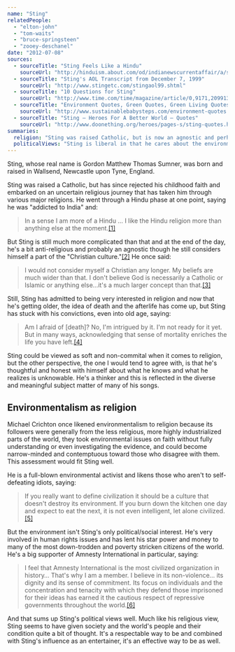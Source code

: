 ```yaml
---
name: "Sting"
relatedPeople:
  - "elton-john"
  - "tom-waits"
  - "bruce-springsteen"
  - "zooey-deschanel"
date: "2012-07-08"
sources:
  - sourceTitle: "Sting Feels Like a Hindu"
    sourceUrl: "http://hinduism.about.com/od/indianewscurrentaffair/a/sting.htm"
  - sourceTitle: "Sting's AOL Transcript from December 7, 1999"
    sourceUrl: "http://www.stingetc.com/stingaol99.shtml"
  - sourceTitle: "10 Questions for Sting"
    sourceUrl: "http://www.time.com/time/magazine/article/0,9171,2099139,00.html"
  - sourceTitle: "Environment Quotes, Green Quotes, Green Living Quotes"
    sourceUrl: "http://www.sustainablebabysteps.com/environment-quotes.html"
  - sourceTitle: "Sting – Heroes For A Better World – Quotes"
    sourceUrl: "http://www.doonething.org/heroes/pages-s/sting-quotes.htm"
summaries:
  religion: "Sting was raised Catholic, but is now an agnostic and perhaps happy with his spiritual confusion."
  politicalViews: "Sting is liberal in that he cares about the environment and poor people. But he's oriented toward perspective and seems to have given a lot of thought to the root causes of the world's problems."
---
```


Sting, whose real name is Gordon Matthew Thomas Sumner, was born and raised in Wallsend, Newcastle upon Tyne, England.

Sting was raised a Catholic, but has since rejected his childhood faith and embarked on an uncertain religious journey that has taken him through various major religions. He went through a Hindu phase at one point, saying he was "addicted to India" and:

>In a sense I am more of a Hindu … I like the Hindu religion more than anything else at the moment.<a class="source-citation" href="#http%3A%2F%2Fhinduism.about.com%2Fod%2Findianewscurrentaffair%2Fa%2Fsting.htm" title="Sting Feels Like a Hindu">[1]</a>

But Sting is still much more complicated than that and at the end of the day, he's a bit anti-religious and probably an agnostic though he still considers himself a part of the "Christian culture."<a class="source-citation" href="#http%3A%2F%2Fwww.stingetc.com%2Fstingaol99.shtml" title="Sting&apos;s AOL Transcript from December 7, 1999">[2]</a> He once said:

>I would not consider myself a Christian any longer. My beliefs are much wider than that. I don't believe God is necessarily a Catholic or Islamic or anything else…it's a much larger concept than that.<a class="source-citation" href="#http%3A%2F%2Fhinduism.about.com%2Fod%2Findianewscurrentaffair%2Fa%2Fsting.htm" title="Sting Feels Like a Hindu">[3]</a>

Still, Sting has admitted to being very interested in religion and now that he's getting older, the idea of death and the afterlife has come up, but Sting has stuck with his convictions, even into old age, saying:

>Am I afraid of [death]? No, I'm intrigued by it. I'm not ready for it yet. But in many ways, acknowledging that sense of mortality enriches the life you have left.<a class="source-citation" href="#http%3A%2F%2Fwww.time.com%2Ftime%2Fmagazine%2Farticle%2F0%2C9171%2C2099139%2C00.html" title="10 Questions for Sting">[4]</a>

Sting could be viewed as soft and non-commital when it comes to religion, but the other perspective, the one I would tend to agree with, is that he's thoughtful and honest with himself about what he knows and what he realizes is unknowable. He's a thinker and this is reflected in the diverse and meaningful subject matter of many of his songs.


## Environmentalism as religion

Michael Crichton once likened environmentalism to religion because its followers were generally from the less religious, more highly industrialized parts of the world, they took environmental issues on faith without fully understanding or even investigating the evidence, and could become narrow-minded and contemptuous toward those who disagree with them. This assessment would fit Sting well.

He is a full-blown environmental activist and likens those who aren't to self-defeating idiots, saying:

>If you really want to define civilization it should be a culture that doesn't destroy its environment. If you burn down the kitchen one day and expect to eat the next, it is not even intelligent, let alone civilized.<a class="source-citation" href="#http%3A%2F%2Fwww.sustainablebabysteps.com%2Fenvironment-quotes.html" title="Environment Quotes, Green Quotes, Green Living Quotes">[5]</a>

But the environment isn't Sting's only political/social interest. He's very involved in human rights issues and has lent his star power and money to many of the most down-trodden and poverty stricken citizens of the world. He's a big supporter of Amnesty International in particular, saying:

>I feel that Amnesty International is the most civilized organization in history… That's why I am a member. I believe in its non-violence… its dignity and its sense of commitment. Its focus on individuals and the concentration and tenacity with which they defend those imprisoned for their ideas has earned it the cautious respect of repressive governments throughout the world.<a class="source-citation" href="#http%3A%2F%2Fwww.doonething.org%2Fheroes%2Fpages-s%2Fsting-quotes.htm" title="Sting – Heroes For A Better World – Quotes">[6]</a>

And that sums up Sting's political views well. Much like his religious view, Sting seems to have given society and the world's people and their condition quite a bit of thought. It's a respectable way to be and combined with Sting's influence as an entertainer, it's an effective way to be as well.